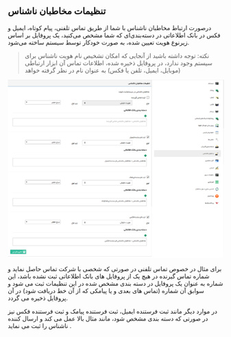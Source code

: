 ﻿## تنظیمات مخاطبان ناشناس


 درصورت ارتباط مخاطبان ناشناس با شما از طریق تماس تلفنی، پیام کوتاه، ایمیل و فکس در بانک اطلاعاتی در دسته‌بندی‌ای که شما مشخص می‌کنید، یک پروفایل بر اساس زیرنوع هویت تعیین شده، به صورت خودکار توسط سیستم ساخته می‌شود.

> نکته: توجه داشته باشید از آنجایی که امکان تشخیص نام هویت ناشناس برای سیستم وجود ندارد، در پروفایل ذخیره شده، اطلاعات تماس آن ابزار ارتباطی (موبایل، ایمیل، تلفن یا فکس) به عنوان نام در نظر گرفته خواهد

![](Strangers1.png)

برای مثال در خصوص تماس تلفنی در صورتی که شخصی با شرکت تماس حاصل نماید و شماره تماس گیرنده در هیچ یک از پروفایل های بانک اطلاعاتی ثبت نشده باشد، این شماره به عنوان یک پروفایل در دسته بندی مشخص شده در این تنظیمات ثبت می شود و سوابق آن شماره (تماس های بعدی و یا پیامکی که از آن خط دریافت شود) در آن پروفایل ذخیره می گردد.

در موارد دیگر مانند ثبت فرستنده ایمیل، ثبت فرستنده پیامک و ثبت فرستنده فکس نیز در صورتی که دسته بندی مشخص شود، مانند مثال بالا عمل می کند و ارسال کننده ناشناس را ثبت می نماید .
